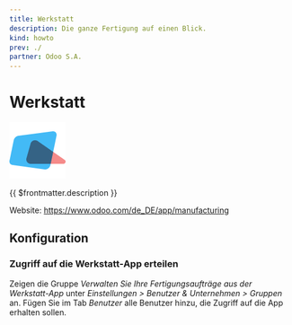 ```yaml
---
title: Werkstatt
description: Die ganze Fertigung auf einen Blick.
kind: howto
prev: ./
partner: Odoo S.A.
---
```

# Werkstatt
![](attachments/icons_odoo_shopfloor.png)

{{ $frontmatter.description }}

Website: <https://www.odoo.com/de_DE/app/manufacturing>

## Konfiguration

### Zugriff auf die Werkstatt-App erteilen

Zeigen die Gruppe *Verwalten Sie Ihre Fertigungsaufträge aus der Werkstatt-App* unter *Einstellungen > Benutzer & Unternehmen > Gruppen* an. Fügen Sie im Tab *Benutzer* alle Benutzer hinzu, die Zugriff auf die App erhalten sollen.